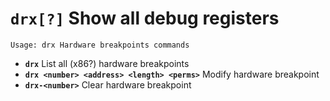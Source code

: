<!-- TITLE: drx -->

#  **`drx[?]`** Show all debug registers


```text
Usage: drx Hardware breakpoints commands
```


- **`drx`** List all (x86?) hardware breakpoints
- **`drx <number> <address> <length> <perms>`** Modify hardware breakpoint
- **`drx-<number>`** Clear hardware breakpoint